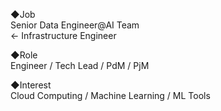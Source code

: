 ◆Job  
Senior Data Engineer@AI Team  
← Infrastructure  Engineer  
  
◆Role  
Engineer / Tech Lead / PdM / PjM  
  
◆Interest  
Cloud Computing / Machine Learning / ML Tools
